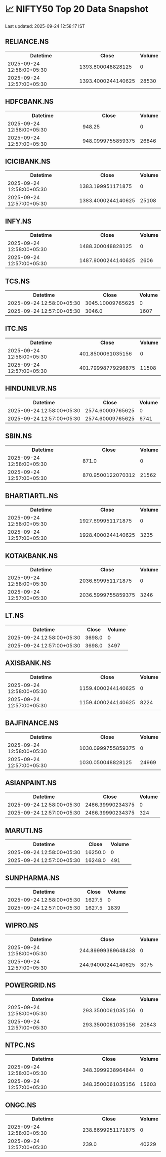 # 📈 NIFTY50 Top 20 Data Snapshot

Last updated: 2025-09-24 12:58:17 IST

## RELIANCE.NS

<table>
  <tr><th>Datetime</th><th>Close</th><th>Volume</th></tr>
  <tr><td>2025-09-24 12:58:00+05:30</td><td>1393.800048828125</td><td>0</td></tr>
  <tr><td>2025-09-24 12:57:00+05:30</td><td>1393.4000244140625</td><td>28530</td></tr>
</table>

## HDFCBANK.NS

<table>
  <tr><th>Datetime</th><th>Close</th><th>Volume</th></tr>
  <tr><td>2025-09-24 12:58:00+05:30</td><td>948.25</td><td>0</td></tr>
  <tr><td>2025-09-24 12:57:00+05:30</td><td>948.0999755859375</td><td>26846</td></tr>
</table>

## ICICIBANK.NS

<table>
  <tr><th>Datetime</th><th>Close</th><th>Volume</th></tr>
  <tr><td>2025-09-24 12:58:00+05:30</td><td>1383.199951171875</td><td>0</td></tr>
  <tr><td>2025-09-24 12:57:00+05:30</td><td>1383.4000244140625</td><td>25108</td></tr>
</table>

## INFY.NS

<table>
  <tr><th>Datetime</th><th>Close</th><th>Volume</th></tr>
  <tr><td>2025-09-24 12:58:00+05:30</td><td>1488.300048828125</td><td>0</td></tr>
  <tr><td>2025-09-24 12:57:00+05:30</td><td>1487.9000244140625</td><td>2606</td></tr>
</table>

## TCS.NS

<table>
  <tr><th>Datetime</th><th>Close</th><th>Volume</th></tr>
  <tr><td>2025-09-24 12:58:00+05:30</td><td>3045.10009765625</td><td>0</td></tr>
  <tr><td>2025-09-24 12:57:00+05:30</td><td>3046.0</td><td>1607</td></tr>
</table>

## ITC.NS

<table>
  <tr><th>Datetime</th><th>Close</th><th>Volume</th></tr>
  <tr><td>2025-09-24 12:58:00+05:30</td><td>401.8500061035156</td><td>0</td></tr>
  <tr><td>2025-09-24 12:57:00+05:30</td><td>401.79998779296875</td><td>11508</td></tr>
</table>

## HINDUNILVR.NS

<table>
  <tr><th>Datetime</th><th>Close</th><th>Volume</th></tr>
  <tr><td>2025-09-24 12:58:00+05:30</td><td>2574.60009765625</td><td>0</td></tr>
  <tr><td>2025-09-24 12:57:00+05:30</td><td>2574.60009765625</td><td>6741</td></tr>
</table>

## SBIN.NS

<table>
  <tr><th>Datetime</th><th>Close</th><th>Volume</th></tr>
  <tr><td>2025-09-24 12:58:00+05:30</td><td>871.0</td><td>0</td></tr>
  <tr><td>2025-09-24 12:57:00+05:30</td><td>870.9500122070312</td><td>21562</td></tr>
</table>

## BHARTIARTL.NS

<table>
  <tr><th>Datetime</th><th>Close</th><th>Volume</th></tr>
  <tr><td>2025-09-24 12:58:00+05:30</td><td>1927.699951171875</td><td>0</td></tr>
  <tr><td>2025-09-24 12:57:00+05:30</td><td>1928.4000244140625</td><td>3235</td></tr>
</table>

## KOTAKBANK.NS

<table>
  <tr><th>Datetime</th><th>Close</th><th>Volume</th></tr>
  <tr><td>2025-09-24 12:58:00+05:30</td><td>2036.699951171875</td><td>0</td></tr>
  <tr><td>2025-09-24 12:57:00+05:30</td><td>2036.5999755859375</td><td>3246</td></tr>
</table>

## LT.NS

<table>
  <tr><th>Datetime</th><th>Close</th><th>Volume</th></tr>
  <tr><td>2025-09-24 12:58:00+05:30</td><td>3698.0</td><td>0</td></tr>
  <tr><td>2025-09-24 12:57:00+05:30</td><td>3698.0</td><td>3497</td></tr>
</table>

## AXISBANK.NS

<table>
  <tr><th>Datetime</th><th>Close</th><th>Volume</th></tr>
  <tr><td>2025-09-24 12:58:00+05:30</td><td>1159.4000244140625</td><td>0</td></tr>
  <tr><td>2025-09-24 12:57:00+05:30</td><td>1159.4000244140625</td><td>8224</td></tr>
</table>

## BAJFINANCE.NS

<table>
  <tr><th>Datetime</th><th>Close</th><th>Volume</th></tr>
  <tr><td>2025-09-24 12:58:00+05:30</td><td>1030.0999755859375</td><td>0</td></tr>
  <tr><td>2025-09-24 12:57:00+05:30</td><td>1030.050048828125</td><td>24969</td></tr>
</table>

## ASIANPAINT.NS

<table>
  <tr><th>Datetime</th><th>Close</th><th>Volume</th></tr>
  <tr><td>2025-09-24 12:58:00+05:30</td><td>2466.39990234375</td><td>0</td></tr>
  <tr><td>2025-09-24 12:57:00+05:30</td><td>2466.39990234375</td><td>324</td></tr>
</table>

## MARUTI.NS

<table>
  <tr><th>Datetime</th><th>Close</th><th>Volume</th></tr>
  <tr><td>2025-09-24 12:58:00+05:30</td><td>16250.0</td><td>0</td></tr>
  <tr><td>2025-09-24 12:57:00+05:30</td><td>16248.0</td><td>491</td></tr>
</table>

## SUNPHARMA.NS

<table>
  <tr><th>Datetime</th><th>Close</th><th>Volume</th></tr>
  <tr><td>2025-09-24 12:58:00+05:30</td><td>1627.5</td><td>0</td></tr>
  <tr><td>2025-09-24 12:57:00+05:30</td><td>1627.5</td><td>1839</td></tr>
</table>

## WIPRO.NS

<table>
  <tr><th>Datetime</th><th>Close</th><th>Volume</th></tr>
  <tr><td>2025-09-24 12:58:00+05:30</td><td>244.89999389648438</td><td>0</td></tr>
  <tr><td>2025-09-24 12:57:00+05:30</td><td>244.94000244140625</td><td>3075</td></tr>
</table>

## POWERGRID.NS

<table>
  <tr><th>Datetime</th><th>Close</th><th>Volume</th></tr>
  <tr><td>2025-09-24 12:58:00+05:30</td><td>293.3500061035156</td><td>0</td></tr>
  <tr><td>2025-09-24 12:57:00+05:30</td><td>293.3500061035156</td><td>20843</td></tr>
</table>

## NTPC.NS

<table>
  <tr><th>Datetime</th><th>Close</th><th>Volume</th></tr>
  <tr><td>2025-09-24 12:58:00+05:30</td><td>348.3999938964844</td><td>0</td></tr>
  <tr><td>2025-09-24 12:57:00+05:30</td><td>348.3500061035156</td><td>15603</td></tr>
</table>

## ONGC.NS

<table>
  <tr><th>Datetime</th><th>Close</th><th>Volume</th></tr>
  <tr><td>2025-09-24 12:58:00+05:30</td><td>238.8699951171875</td><td>0</td></tr>
  <tr><td>2025-09-24 12:57:00+05:30</td><td>239.0</td><td>40229</td></tr>
</table>

